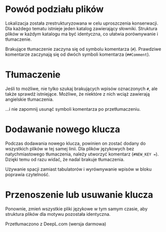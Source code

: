 # Powód podziału plików

Lokalizacja została zrestrukturyzowana w celu uproszczenia konserwacji.
Dla każdego tematu istnieje jeden katalog zawierający słowniki.
Struktura plików w każdym katalogu ma być identyczna, co ułatwia porównywanie i tłumaczenie.

Brakujące tłumaczenie zaczyna się od symbolu komentarza (`#`).
Prawdziwe komentarze zaczynają się od dwóch symboli komentarza (`##Comment`).

# Tłumaczenie

Jeśli to możliwe, nie tylko szukaj brakujących wpisów oznaczonych `#`, ale także sprawdź istniejące.
Możliwe, że niektóre z nich wciąż zawierają angielskie tłumaczenia.

...i nie zapomnij usunąć symboli komentarza po przetłumaczeniu.

# Dodawanie nowego klucza

Podczas dodawania nowego klucza, powinien on zostać dodany do wszystkich plików w tej samej linii.
Dla plików językowych bez natychmiastowego tłumaczenia, należy utworzyć komentarz (`#NEW_KEY =`).
Dzięki temu od razu widać, że nadal brakuje tłumaczenia.

Używanie spacji zamiast tabulatorów i wyrównywanie wpisów w bloku poprawia czytelność.

# Przenoszenie lub usuwanie klucza

Ponownie, zmień wszystkie pliki językowe w tym samym czasie, aby struktura plików dla motywu pozostała identyczna.

Przetłumaczono z DeepL.com (wersja darmowa)